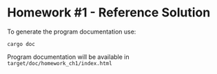 # Homework #1 - Reference Solution

To generate the program documentation use:

```
cargo doc
```

Program documentation will be available in 
`target/doc/homework_ch1/index.html`